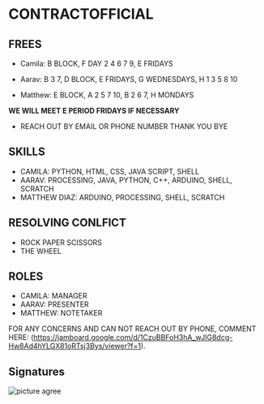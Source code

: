 # CONTRACTOFFICIAL
## FREES
- Camila: B BLOCK, F DAY 2 4 6 7 9, E FRIDAYS

- Aarav: B 3 7, D BLOCK, E FRIDAYS, G WEDNESDAYS, H 1 3 5 8 10

- Matthew: E BLOCK, A 2 5 7 10, B 2 6 7, H MONDAYS

 **WE WILL MEET E PERIOD FRIDAYS IF NECESSARY**

- REACH OUT BY EMAIL OR PHONE NUMBER THANK YOU BYE

## SKILLS

- CAMILA: PYTHON, HTML, CSS, JAVA SCRIPT, SHELL
- AARAV: PROCESSING, JAVA, PYTHON, C++, ARDUINO, SHELL, SCRATCH
- MATTHEW DIAZ: ARDUINO, PROCESSING, SHELL, SCRATCH

## RESOLVING CONLFICT
- ROCK PAPER SCISSORS
- THE WHEEL

## ROLES
- CAMILA: MANAGER
- AARAV: PRESENTER
- MATTHEW: NOTETAKER

FOR ANY CONCERNS AND CAN NOT REACH OUT BY PHONE, COMMENT HERE: (https://jamboard.google.com/d/1CzuBBFoH3hA_wJIG8dcg-Hw8Ad4hYLGX81oRTsj3Bys/viewer?f=1).

## Signatures

![picture agree](https://i.kym-cdn.com/photos/images/newsfeed/002/652/421/280.jpg)
